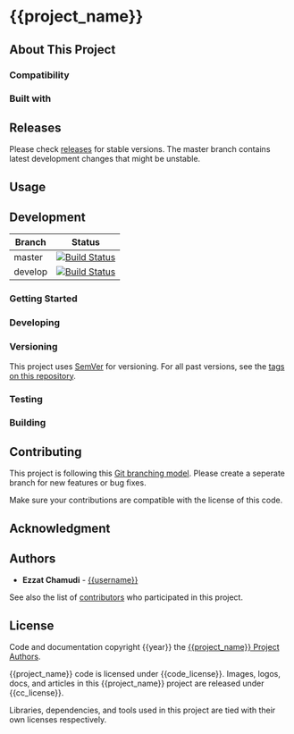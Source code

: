 # {{project_name}}

<!-- pills -->
<!-- logo -->
<!-- description -->
<!-- screenshots -->

## About This Project

### Compatibility

### Built with

## Releases

Please check [releases](https://github.com/{{username}}/{{repo}}/releases) for stable versions. The master branch contains latest development changes that might be unstable.

## Usage

<!-- how to use this project (as end user) -->

## Development

| Branch | Status |
| - | - |
| master | [![Build Status](https://travis-ci.org/{{travis_username}}/{{travis_repo}}.svg?branch=master)](https://travis-ci.org/{{travis_username}}/{{travis_repo}}) |
| develop | [![Build Status](https://travis-ci.org/{{travis_username}}/{{travis_repo}}.svg?branch=develop)](https://travis-ci.org/{{travis_username}}/{{travis_repo}}) |

<!-- Pre req -->

### Getting Started

### Developing

### Versioning

This project uses [SemVer](http://semver.org/) for versioning. For all past versions, see the [tags on this repository](https://github.com/{{username}}/{{repo}}/tags). 

### Testing

### Building

## Contributing

This project is following this [Git branching model](https://nvie.com/files/Git-branching-model.pdf). Please create a seperate branch for new features or bug fixes. 

Make sure your contributions are compatible with the license of this code.

## Acknowledgment

## Authors

* **Ezzat Chamudi** - [{{username}}](https://github.com/{{username}})

See also the list of [contributors](https://github.com/{{username}}/{{repo}}/graphs/contributors) who participated in this project.

## License

Code and documentation copyright {{year}} the [{{project_name}} Project Authors](https://github.com/{{username}}/{{repo}}/graphs/contributors). 

{{project_name}} code is licensed under {{code_license}}. Images, logos, docs, and articles in this {{project_name}} project are released under {{cc_license}}.

Libraries, dependencies, and tools used in this project are tied with their own licenses respectively.


<!--
Licenses list
[AGPL-3.0](https://www.gnu.org/licenses/agpl-3.0.en.html)
https://www.gnu.org/licenses/agpl-3.0.txt

[MPL-2.0](https://www.mozilla.org/en-US/MPL/2.0/)
https://www.mozilla.org/media/MPL/2.0/index.815ca599c9df.txt

[Apache-2.0](https://www.apache.org/licenses/LICENSE-2.0)
https://www.apache.org/licenses/LICENSE-2.0.txt

[CC-BY-4.0](https://creativecommons.org/licenses/by/4.0/legalcode)
https://creativecommons.org/licenses/by/4.0/legalcode.txt

[CC-BY-SA-4.0](https://creativecommons.org/licenses/by-sa/4.0/legalcode)
https://creativecommons.org/licenses/by-sa/4.0/legalcode.txt

[CC-BY-NC-SA-4.0](https://creativecommons.org/licenses/by-nc-sa/4.0/legalcode)
https://creativecommons.org/licenses/by-nc-sa/4.0/legalcode.txt

-->
